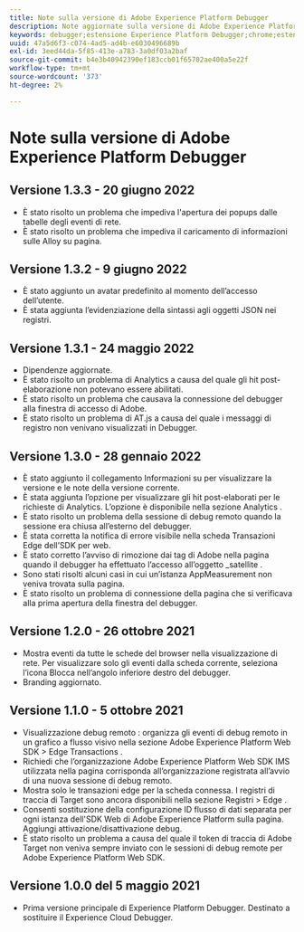 ```yaml
---
title: Note sulla versione di Adobe Experience Platform Debugger
description: Note aggiornate sulla versione di Adobe Experience Platform Debugger.
keywords: debugger;estensione Experience Platform Debugger;chrome;estensione;note sulla versione
uuid: 47a5d6f3-c074-4ad5-ad4b-e6030496689b
exl-id: 3eed44da-5f85-413e-a783-3a0df03a2baf
source-git-commit: b4e3b40942390ef183ccb01f65702ae400a5e22f
workflow-type: tm+mt
source-wordcount: '373'
ht-degree: 2%

---
```


# Note sulla versione di Adobe Experience Platform Debugger

## Versione 1.3.3 - 20 giugno 2022

* È stato risolto un problema che impediva l&#39;apertura dei popups dalle tabelle degli eventi di rete.
* È stato risolto un problema che impediva il caricamento di informazioni sulle Alloy su pagina.

## Versione 1.3.2 - 9 giugno 2022

* È stato aggiunto un avatar predefinito al momento dell’accesso dell’utente.
* È stata aggiunta l’evidenziazione della sintassi agli oggetti JSON nei registri.

## Versione 1.3.1 - 24 maggio 2022

* Dipendenze aggiornate.
* È stato risolto un problema di Analytics a causa del quale gli hit post-elaborazione non potevano essere abilitati.
* È stato risolto un problema che causava la connessione del debugger alla finestra di accesso di Adobe.
* È stato risolto un problema di AT.js a causa del quale i messaggi di registro non venivano visualizzati in Debugger.

## Versione 1.3.0 - 28 gennaio 2022

* È stato aggiunto il collegamento Informazioni su per visualizzare la versione e le note della versione corrente.
* È stata aggiunta l’opzione per visualizzare gli hit post-elaborati per le richieste di Analytics. L’opzione è disponibile nella sezione Analytics .
* È stato risolto un problema della sessione di debug remoto quando la sessione era chiusa all’esterno del debugger.
* È stata corretta la notifica di errore visibile nella scheda Transazioni Edge dell’SDK per web.
* È stato corretto l’avviso di rimozione dai tag di Adobe nella pagina quando il debugger ha effettuato l’accesso all’oggetto _satellite .
* Sono stati risolti alcuni casi in cui un’istanza AppMeasurement non veniva trovata sulla pagina.
* È stato risolto un problema di connessione della pagina che si verificava alla prima apertura della finestra del debugger.

## Versione 1.2.0 - 26 ottobre 2021

* Mostra eventi da tutte le schede del browser nella visualizzazione di rete. Per visualizzare solo gli eventi dalla scheda corrente, seleziona l’icona Blocca nell’angolo inferiore destro del debugger.
* Branding aggiornato.

## Versione 1.1.0 - 5 ottobre 2021

* Visualizzazione debug remoto : organizza gli eventi di debug remoto in un grafico a flusso visivo nella sezione Adobe Experience Platform Web SDK > Edge Transactions .
* Richiedi che l’organizzazione Adobe Experience Platform Web SDK IMS utilizzata nella pagina corrisponda all’organizzazione registrata all’avvio di una nuova sessione di debug remoto.
* Mostra solo le transazioni edge per la scheda connessa. I registri di traccia di Target sono ancora disponibili nella sezione Registri > Edge .
* Consenti sostituzione della configurazione ID flusso di dati separata per ogni istanza dell&#39;SDK Web di Adobe Experience Platform sulla pagina. Aggiungi attivazione/disattivazione debug.
* È stato risolto un problema a causa del quale il token di traccia di Adobe Target non veniva sempre inviato con le sessioni di debug remote per Adobe Experience Platform Web SDK.

## Versione 1.0.0 del 5 maggio 2021

* Prima versione principale di Experience Platform Debugger. Destinato a sostituire il Experience Cloud Debugger.
